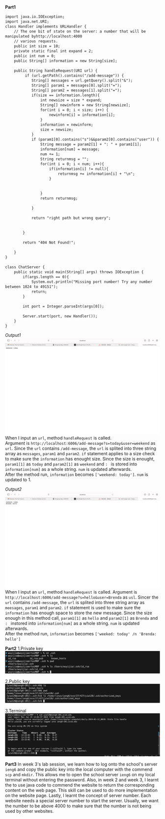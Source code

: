 **Part1**
```
import java.io.IOException;
import java.net.URI;
class Handler implements URLHandler {
    // The one bit of state on the server: a number that will be manipulated byhttp://localhost:4000
    // various requests.
    public int size = 10;
    private static final int expand = 2; 
    public int num = 0;
    public String[] information = new String[size];

    public String handleRequest(URI url) {
         if (url.getPath().contains("/add-message")) {
            String[] messages = url.getQuery().split("&");
            String[] param1 = messages[0].split("=");
            String[] param2 = messages[1].split("=");
            if(size == information.length){
                int newsize = size * expand; 
                String[] newinform = new String[newsize];
                for(int i = 0; i < size; i++) {
                    newinform[i] = information[i];
                }
                information = newinform;
                size = newsize; 
            }
            if (param1[0].contains("s")&&param2[0].contains("user")) {
                String message = param2[1] + ": " + param1[1];
                information[num] = message;
                num += 1; 
                String returnmsg = "";
                for(int i = 0; i < num; i++){
                    if(information[i] != null){
                        returnmsg += information[i] + "\n";
                    }

        
                }
                return returnmsg;

            }
            
            return "right path but wrong query";
            
    
        }
    
        return "404 Not Found!";
        
    }
}

class ChatServer {
    public static void main(String[] args) throws IOException {
        if(args.length == 0){
            System.out.println("Missing port number! Try any number between 1024 to 49151");
            return;
        }

        int port = Integer.parseInt(args[0]);

        Server.start(port, new Handler());
    }
}
```
*Output1*
![image](Output1.png)<br>
When I input an `url`, method `handleRequest` is called. <br>
Argument is `http://localhost:6006/add-message?s=today&user=weekend` as `url`. Since the `url` contains `/add-message`, the `url` is splited into three string array as `messages`, `param1` and `param2`. `if` statement applies to a size check to make sure the `information` has enought size. Since the size is enought, `param1[1]` as `today` and `param2[1]` as `weekend` and `: ` is stored into `information[num]` as a whole string. `num` is updated afterwards. <br>
After the method run, `information` becomes `['weekend: today']`. `num` is updated to 1. <br>

*Output2*
![image](Output2.png)<br>
When I input an `url`, method `handleRequest` is called. 
Argument is `http://localhost:6006/add-message?s=hello&user=Brenda` as `usl`. Sincer the `url` contains `/add-message`, the `url` is splited into three string array as `meesages`, `param1` and `param2`. `if` statement is used to make sure the `information` has enough space to store the new message. Since the size enough in this method call, `param1[1]` as `hello` and `param2[1]` as `Brenda` and `: ` instored into `information[num]` as a whole string. `num` is updated afterwards. <br>
After the method run, `information` becomes `['weeked: today' /n 'Brenda: hello']`<br>

**Part2**
1.Private key <br>
![image](Labreport2privatekey.png) <br>

2.Public key <br>
![image](Labreport2publickey.png) <br>

3.Terminal <br>
![image](Labreport2part2.png)<br>

**Part3**
In week 3's lab session, we learn how to log onto the school's server `ieng6` and copy the public key into the local computer with the commend `scp` and `mkdir`. This allows me to open the school server `ieng6` on my local terminal without entering the password. Also, in week 2 and week 3, I learnt the to use java code to commend the website to return the corresponding content on the web page. This skill can be used to do more implementation on the website page. Lastly, I learnt the concept of server number. Each website needs a special server number to start the server. Usually, we want the number to be above 4000 to make sure that the number is not being used by other websites. 
  




